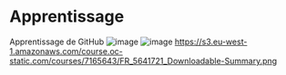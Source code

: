 # Apprentissage

Apprentissage de GitHub
  ![image](https://user-images.githubusercontent.com/114932101/196004797-3816ea11-f2e8-4b6d-a39e-f1a77d5787b7.png)
  ![image](https://user-images.githubusercontent.com/114932101/196004812-b796576d-d6f3-4637-829e-9bc5eb1bf1b8.png)
https://s3.eu-west-1.amazonaws.com/course.oc-static.com/courses/7165643/FR_5641721_Downloadable-Summary.png
